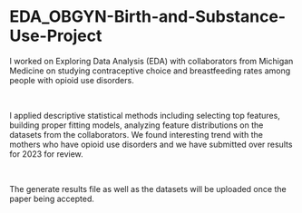 # EDA_OBGYN-Birth-and-Substance-Use-Project

I worked on Exploring Data Analysis (EDA) with collaborators from Michigan Medicine on studying contraceptive choice and breastfeeding rates among people with opioid use disorders.

<br>

I applied descriptive statistical methods including selecting top features, building proper fitting models, analyzing feature distributions on the datasets from the collaborators. We found interesting trend with the mothers who have opioid use disorders and we have submitted over results for 2023 for review.

<br>

The generate results file as well as the datasets will be uploaded once the paper being accepted.
